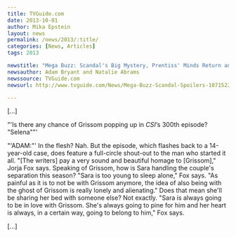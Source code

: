 ```yaml
---
title: TVGuide.com
date: 2013-10-01
author: Mika Epstein
layout: news
permalink: /news/2013/:title/
categories: [News, Articles]
tags: 2013

newstitle: "Mega Buzz: Scandal's Big Mystery, Prentiss' Minds Return and Dead's New Threats"
newsauthor: Adam Bryant and Natalie Abrams  
newssource: TVGuide.com  
newsurl: http://www.tvguide.com/News/Mega-Buzz-Scandal-Spoilers-1071522.aspx  

---
```


[...]

"'Is there any chance of Grissom popping up in *CSI*&#8216;s 300th episode? "Selena""'

"'ADAM:"' In the flesh? Nah. But the episode, which flashes back to a 14-year-old case, does feature a full-circle shout-out to the man who started it all. "[The writers] pay a very sound and beautiful homage to [Grissom]," Jorja Fox says. Speaking of Grissom, how is Sara handling the couple's separation this season? "Sara is too young to sleep alone," Fox says. "As painful as it is to not be with Grissom anymore, the idea of also being with the ghost of Grissom is really lonely and alienating." Does that mean she'll be sharing her bed with someone else? Not exactly. "Sara is always going to be in love with Grissom. She's always going to pine for him and her heart is always, in a certain way, going to belong to him," Fox says.

[...]

